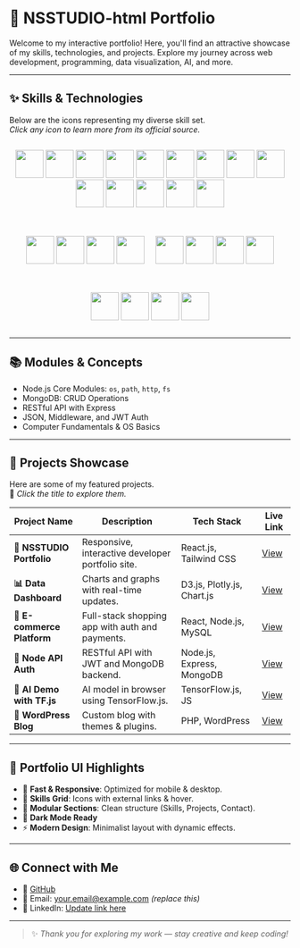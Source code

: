 # 🚀 NSSTUDIO-html Portfolio

Welcome to my interactive portfolio! Here, you'll find an attractive showcase of my skills, technologies, and projects. Explore my journey across web development, programming, data visualization, AI, and more.

---

## ✨ **Skills & Technologies**

Below are the icons representing my diverse skill set.  
*Click any icon to learn more from its official source.*

<div align="center" style="display: flex; flex-wrap: wrap; gap: 20px; justify-content: center;">

<!-- Web Technologies -->
<a href="https://developer.mozilla.org/en-US/docs/Web/HTML" title="HTML5"><img src="https://cdn.jsdelivr.net/gh/devicons/devicon/icons/html5/html5-original.svg" width="50"/></a>
<a href="https://developer.mozilla.org/en-US/docs/Web/CSS" title="CSS3"><img src="https://cdn.jsdelivr.net/gh/devicons/devicon/icons/css3/css3-original.svg" width="50"/></a>
<a href="https://developer.mozilla.org/en-US/docs/Web/JavaScript" title="JavaScript"><img src="https://cdn.jsdelivr.net/gh/devicons/devicon/icons/javascript/javascript-original.svg" width="50"/></a>
<a href="https://tailwindcss.com/" title="Tailwind CSS"><img src="https://cdn.jsdelivr.net/gh/devicons/devicon/icons/tailwindcss/tailwindcss-plain.svg" width="50"/></a>
<a href="https://getbootstrap.com/" title="Bootstrap"><img src="https://cdn.jsdelivr.net/gh/devicons/devicon/icons/bootstrap/bootstrap-plain.svg" width="50"/></a>
<a href="https://reactjs.org/" title="React.js"><img src="https://cdn.jsdelivr.net/gh/devicons/devicon/icons/react/react-original.svg" width="50"/></a>
<a href="https://jquery.com/" title="jQuery"><img src="https://cdn.jsdelivr.net/gh/devicons/devicon/icons/jquery/jquery-original.svg" width="50"/></a>
<a href="https://threejs.org/" title="Three.js"><img src="https://raw.githubusercontent.com/mrdoob/three.js/dev/files/icon.svg" width="50"/></a>
<a href="https://www.chartjs.org/" title="Chart.js"><img src="https://www.chartjs.org/media/logo-title.svg" width="50"/></a>
<a href="https://plotly.com/javascript/" title="Plotly.js"><img src="https://upload.wikimedia.org/wikipedia/commons/8/88/Plotly_logo.png" width="50"/></a>
<a href="https://d3js.org/" title="D3.js"><img src="https://cdn.jsdelivr.net/gh/devicons/devicon/icons/d3js/d3js-original.svg" width="50"/></a>
<a href="https://apexcharts.com/" title="Apexcharts"><img src="https://apexcharts.com/media/apexcharts-logo.png" width="50"/></a>
<a href="https://developers.google.com/chart" title="Google Charts"><img src="https://www.gstatic.com/images/branding/product/2x/charts_48dp.png" width="50"/></a>
<a href="https://www.tensorflow.org/js" title="TensorFlow.js"><img src="https://upload.wikimedia.org/wikipedia/commons/2/2d/Tensorflow_logo.svg" width="50"/></a>

<!-- Backend & Databases -->
<a href="https://nodejs.org/" title="Node.js"><img src="https://cdn.jsdelivr.net/gh/devicons/devicon/icons/nodejs/nodejs-original.svg" width="50"/></a>
<a href="https://expressjs.com/" title="Express.js"><img src="https://cdn.jsdelivr.net/gh/devicons/devicon/icons/express/express-original.svg" width="50"/></a>
<a href="https://www.mongodb.com/" title="MongoDB"><img src="https://cdn.jsdelivr.net/gh/devicons/devicon/icons/mongodb/mongodb-original.svg" width="50"/></a>
<a href="https://www.mysql.com/" title="MySQL"><img src="https://cdn.jsdelivr.net/gh/devicons/devicon/icons/mysql/mysql-original.svg" width="50"/></a>

<!-- Programming Languages -->
<a href="https://www.python.org/" title="Python"><img src="https://cdn.jsdelivr.net/gh/devicons/devicon/icons/python/python-original.svg" width="50"/></a>
<a href="https://www.java.com/" title="Java"><img src="https://cdn.jsdelivr.net/gh/devicons/devicon/icons/java/java-original.svg" width="50"/></a>
<a href="https://devdocs.io/c/" title="C Programming"><img src="https://cdn.jsdelivr.net/gh/devicons/devicon/icons/c/c-original.svg" width="50"/></a>
<a href="https://www.php.net/" title="PHP"><img src="https://cdn.jsdelivr.net/gh/devicons/devicon/icons/php/php-original.svg" width="50"/></a>

<!-- Tools -->
<a href="https://wordpress.org/" title="WordPress"><img src="https://cdn.jsdelivr.net/gh/devicons/devicon/icons/wordpress/wordpress-original.svg" width="50"/></a>
<a href="https://github.com/" title="GitHub"><img src="https://cdn.jsdelivr.net/gh/devicons/devicon/icons/github/github-original.svg" width="50"/></a>
<a href="https://www.office.com/" title="Microsoft Office"><img src="https://upload.wikimedia.org/wikipedia/commons/8/86/Microsoft_Office_2013_logo.svg" width="50"/></a>
<a href="https://tallysolutions.com/" title="Tally"><img src="https://tallysolutions.com/assets/images/favicon.png" width="50"/></a>

</div>

---

## 📚 **Modules & Concepts**

- Node.js Core Modules: `os`, `path`, `http`, `fs`
- MongoDB: CRUD Operations
- RESTful API with Express
- JSON, Middleware, and JWT Auth
- Computer Fundamentals & OS Basics

---

## 💼 **Projects Showcase**

Here are some of my featured projects.  
🔗 *Click the title to explore them.*

| Project Name | Description | Tech Stack | Live Link |
|--------------|-------------|------------|-----------|
| **🎨 NSSTUDIO Portfolio** | Responsive, interactive developer portfolio site. | React.js, Tailwind CSS | [View](https://nsstudio-html.github.io/NSSTUDIO-html) |
| **📊 Data Dashboard** | Charts and graphs with real-time updates. | D3.js, Plotly.js, Chart.js | [View](#) |
| **🛒 E-commerce Platform** | Full-stack shopping app with auth and payments. | React, Node.js, MySQL | [View](#) |
| **🔐 Node API Auth** | RESTful API with JWT and MongoDB backend. | Node.js, Express, MongoDB | [View](#) |
| **🤖 AI Demo with TF.js** | AI model in browser using TensorFlow.js. | TensorFlow.js, JS | [View](#) |
| **📝 WordPress Blog** | Custom blog with themes & plugins. | PHP, WordPress | [View](#) |

---

## 🎨 **Portfolio UI Highlights**

- 🚀 **Fast & Responsive**: Optimized for mobile & desktop.
- 🎯 **Skills Grid**: Icons with external links & hover.
- 🧩 **Modular Sections**: Clean structure (Skills, Projects, Contact).
- 🌙 **Dark Mode Ready**
- ⚡ **Modern Design**: Minimalist layout with dynamic effects.

---

## 🌐 **Connect with Me**

- 💼 [GitHub](https://github.com/NSSTUDIO-html)
- 💌 Email: your.email@example.com *(replace this)*
- 💬 LinkedIn: [Update link here](#)

---

> ✨ *Thank you for exploring my work — stay creative and keep coding!*
